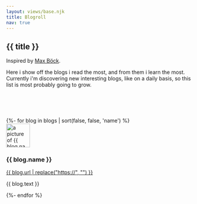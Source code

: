 ```yaml
---
layout: views/base.njk
title: Blogroll
nav: true
---
```


<article>

# {{ title }}

Inspired by [Max Böck](https://mxb.dev/blogroll/).

Here i show off the blogs i read the most, and from them i learn the most. Currently i'm discovering new interesting blogs, like on a daily basis, so this list is most probably going to grow.

</article>
<div class="cards" style="margin-top: 5rem;">
  {%- for blog in blogs | sort(false, false, 'name') %}
    <div class="card project blog">
      <img class="blog__avatar" src="https://avatars.io/twitter/{{ blog.twitter }}/medium" width="64" height="64" alt="a picture of {{ blog.name }}" />
      <h3>{{ blog.name }}</h3>
      <a href="{{ blog.url }}" class="project__link">{{ blog.url | replace("https://", "") }}</a>
      <p>{{ blog.text }}</p>
    </div>
  {%- endfor %}
</div>
